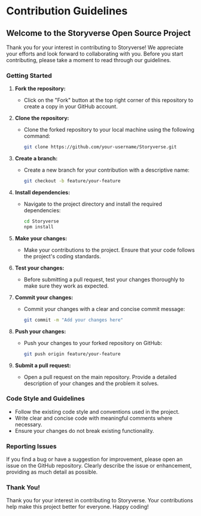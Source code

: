# Contribution Guidelines

## Welcome to the Storyverse Open Source Project

Thank you for your interest in contributing to Storyverse! We appreciate your efforts and look forward to collaborating with you. Before you start contributing, please take a moment to read through our guidelines.

### Getting Started

1. **Fork the repository:**
   - Click on the "Fork" button at the top right corner of this repository to create a copy in your GitHub account.

2. **Clone the repository:**
   - Clone the forked repository to your local machine using the following command:
     ```bash
     git clone https://github.com/your-username/Storyverse.git
     ```

3. **Create a branch:**
   - Create a new branch for your contribution with a descriptive name:
     ```bash
     git checkout -b feature/your-feature
     ```

4. **Install dependencies:**
   - Navigate to the project directory and install the required dependencies:
     ```bash
     cd Storyverse
     npm install
     ```

5. **Make your changes:**
   - Make your contributions to the project. Ensure that your code follows the project's coding standards.

6. **Test your changes:**
   - Before submitting a pull request, test your changes thoroughly to make sure they work as expected.

7. **Commit your changes:**
   - Commit your changes with a clear and concise commit message:
     ```bash
     git commit -m "Add your changes here"
     ```

8. **Push your changes:**
   - Push your changes to your forked repository on GitHub:
     ```bash
     git push origin feature/your-feature
     ```

9. **Submit a pull request:**
   - Open a pull request on the main repository. Provide a detailed description of your changes and the problem it solves.

### Code Style and Guidelines

- Follow the existing code style and conventions used in the project.
- Write clear and concise code with meaningful comments where necessary.
- Ensure your changes do not break existing functionality.

### Reporting Issues

If you find a bug or have a suggestion for improvement, please open an issue on the GitHub repository. Clearly describe the issue or enhancement, providing as much detail as possible.

### Thank You!

Thank you for your interest in contributing to Storyverse. Your contributions help make this project better for everyone. Happy coding!
